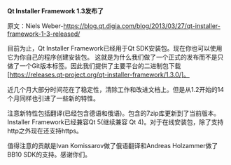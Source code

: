 **Qt Installer Framework 1.3发布了**

原文：Niels Weber-https://blog.qt.digia.com/blog/2013/03/27/qt-installer-framework-1-3-released/


目前为止，Qt Installer Framework已经用于Qt SDK安装包。现在你也可以使用它为你自己的程序创建安装包。
这就是为什么我们做了一个正式的发布而不是只做了一个Git版本标签。因此我们提供了主要平台的二进制包下载
[https://releases.qt-project.org/qt-installer-framework/1.3.0/]。

近几个月大部分时间花在了稳定性，清除工作和改进文档上。但是从1.2开始的14个月同样也引进了一些新的特性。

注意新特性包括翻译(已经包含德语和俄语)。包含的7zip库更新到了当前版本。Installer Framework已经兼容Qt 5(继续兼容
Qt 4)。对于在线安装包，除了支持http之外现在还支持https。

值得注意的贡献是Ivan Komissarov做了俄语翻译和Andreas Holzammer做了BB10 SDK的支持。感谢你们。
